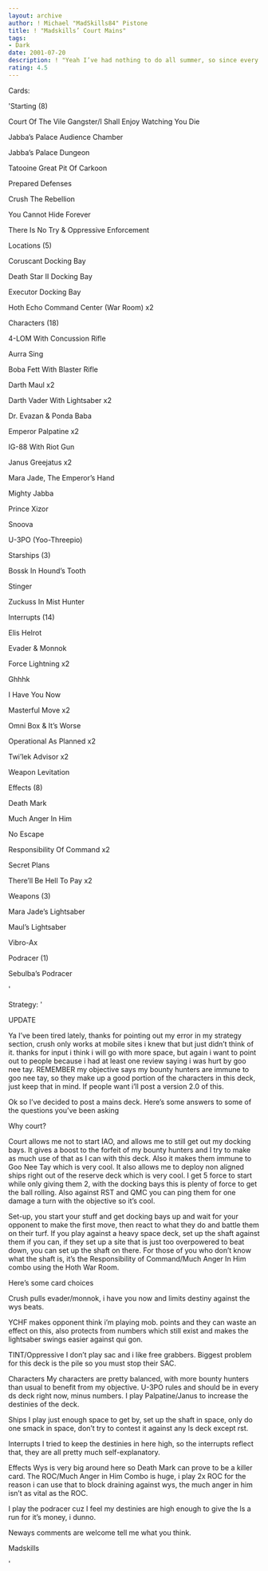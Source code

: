 ```yaml
---
layout: archive
author: ! Michael "MadSkills84" Pistone
title: ! "Madskills’ Court Mains"
tags:
- Dark
date: 2001-07-20
description: ! "Yeah I’ve had nothing to do all summer, so since every one keeps talking about how dark side mains have no shot, I decided to come up with a deck for them.  This is the best I’ve come up with."
rating: 4.5
---
```

Cards: 

'Starting (8)

Court Of The Vile Gangster/I Shall Enjoy Watching You Die

Jabba’s Palace Audience Chamber 

Jabba’s Palace Dungeon 

Tatooine Great Pit Of Carkoon

Prepared Defenses

Crush The Rebellion

You Cannot Hide Forever

There Is No Try & Oppressive Enforcement 


Locations (5)

Coruscant Docking Bay 

Death Star II Docking Bay 

Executor Docking Bay 

Hoth Echo Command Center (War Room)  x2


Characters (18)

4-LOM With Concussion Rifle 

Aurra Sing 

Boba Fett With Blaster Rifle 

Darth Maul  x2

Darth Vader With Lightsaber  x2

Dr. Evazan & Ponda Baba 

Emperor Palpatine  x2

IG-88 With Riot Gun 

Janus Greejatus  x2

Mara Jade, The Emperor’s Hand 

Mighty Jabba 

Prince Xizor 

Snoova 

U-3PO (Yoo-Threepio) 


Starships (3)

Bossk In Hound’s Tooth 

Stinger 

Zuckuss In Mist Hunter 


Interrupts (14)

Elis Helrot 

Evader & Monnok 

Force Lightning  x2

Ghhhk 

I Have You Now 

Masterful Move  x2

Omni Box & It’s Worse 

Operational As Planned  x2

Twi’lek Advisor  x2

Weapon Levitation 


Effects (8)

Death Mark 

Much Anger In Him 

No Escape 

Responsibility Of Command  x2

Secret Plans 

There’ll Be Hell To Pay  x2


Weapons (3)

Mara Jade’s Lightsaber 

Maul’s Lightsaber 

Vibro-Ax 


Podracer (1)

Sebulba’s Podracer 

'

Strategy: '

UPDATE

Ya I’ve been tired lately, thanks for pointing out my error in my strategy section, crush only works at mobile sites i knew that but just didn’t think of it.  thanks for input i think i will go with more space, but again i want to point out to people because i had at least one review saying i was hurt by goo nee tay.  REMEMBER my objective says my bounty hunters are immune to goo nee tay, so they make up a good portion of the characters in this deck, just keep that in mind.  If people want i’ll post a version 2.0 of this.


Ok so I’ve decided to post a mains deck.  Here’s some answers to some of the questions you’ve been asking


Why court?

Court allows me not to start IAO, and allows me to still get out my docking bays.  It gives a boost to the forfeit of my bounty hunters and I try to make as much use of that as I can with this deck.  Also it makes them immune to Goo Nee Tay which is very cool.  It also allows me to deploy non aligned ships right out of the reserve deck which is very cool.  I get 5 force to start while only giving them 2, with the docking bays this is plenty of force to get the ball rolling.  Also against RST and QMC you can ping them for one damage a turn with the objective so it’s cool.


Set-up, you start your stuff and get docking bays up and wait for your opponent to make the first move, then react to what they do and battle them on their turf.  If you play against a heavy space deck, set up the shaft against them if you can, if they set up a site that is just too overpowered to beat down, you can set up the shaft on there.  For those of you who don’t know what the shaft is, it’s the Responsibility of Command/Much Anger In Him combo using the Hoth War Room. 


Here’s some card choices

Crush pulls evader/monnok, i have you now and limits destiny against the wys beats.


YCHF makes opponent think i’m playing mob. points and they can waste an effect on this, also protects from numbers which still exist and makes the lightsaber swings easier against qui gon.


TINT/Oppressive I don’t play sac and i like free grabbers.  Biggest problem for this deck is the pile so you must stop their SAC.


Characters My characters are pretty balanced, with more bounty hunters than usual to benefit from my objective.  U-3PO rules and should be in every ds deck right now, minus numbers.  I play Palpatine/Janus to increase the destinies of the deck.


Ships I play just enough space to get by, set up the shaft in space, only do one smack in space, don’t try to contest it against any ls deck except rst.


Interrupts I tried to keep the destinies in here high, so the interrupts reflect that, they are all pretty much self-explanatory.


Effects Wys is very big around here so Death Mark can prove to be a killer card.  The ROC/Much Anger in Him Combo is huge, i play 2x ROC for the reason i can use that to block draining against wys, the much anger in him isn’t as vital as the ROC.


I play the podracer cuz I feel my destinies are high enough to give the ls a run for it’s money, i dunno.


Neways comments are welcome tell me what you think.


Madskills

'